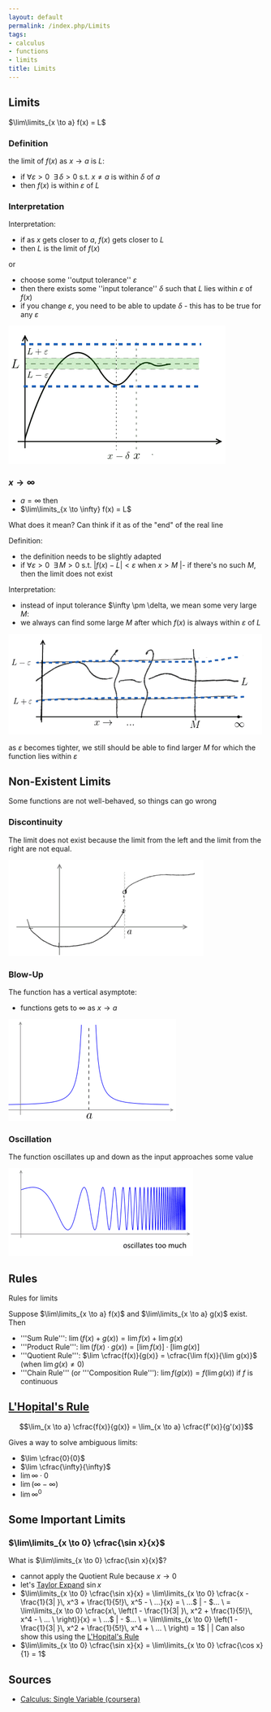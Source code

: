 ```yaml
---
layout: default
permalink: /index.php/Limits
tags:
- calculus
- functions
- limits
title: Limits
---
```

## Limits
$\lim\limits_{x \to a} f(x) = L$ 


### Definition
the limit of $f(x)$ as $x \to a$ is $L$:
- if $\forall \varepsilon > 0 \ \ \exists\, \delta > 0$ s.t. $x \ne a$ is within $\delta$ of $a$
- then $f(x)$ is within $\varepsilon$ of $L$ 

### Interpretation
Interpretation: 
- if as $x$ gets closer to $a$, $f(x)$ gets closer to $L$
- then $L$ is the limit of $f(x)$ 

or
- choose some ''output tolerance'' $\varepsilon$ 
- then there exists some ''input tolerance'' $\delta$ such that $L$ lies within $\varepsilon$ of $f(x)$
- if you change $\varepsilon$, you need to be able to update $\delta$ - this has to be true for any $\varepsilon$

<img src="https://raw.githubusercontent.com/alexeygrigorev/wiki-figures/master/crs/calc/limit-def.png" alt="Image">


### $x \to \infty$
- $a = \infty$ then 
- $\lim\limits_{x \to \infty} f(x) = L$ 

What does it mean? Can think if it as of the "end" of the real line

Definition:
- the definition needs to be slightly adapted 
- if $\forall \varepsilon > 0 \ \ \exists\, M > 0$ s.t. $| f(x) - L| < \varepsilon$ when $x > M$ |- if there's no such $M$, then the limit does not exist


Interpretation:
- instead of input tolerance $\infty \pm \delta, we mean some very large $M$:
- we always can find some large $M$ after which $f(x)$ is always within $\varepsilon$ of $L$ 

<img src="https://raw.githubusercontent.com/alexeygrigorev/wiki-figures/master/crs/calc/limit-def-infty.png" alt="Image">

as $\varepsilon$ becomes tighter, we still should be able to find larger $M$ for which the function lies within $\varepsilon$


## Non-Existent Limits
Some functions are not well-behaved, so things can go wrong

### Discontinuity
The limit does not exist because the limit from the left and the limit from the right are not equal.

<img src="https://raw.githubusercontent.com/alexeygrigorev/wiki-figures/master/crs/calc/limit-discontinuity.png" alt="Image">


### Blow-Up
The function has a vertical asymptote:
- functions gets to $\infty$ as $x \to a$ 

<img src="https://raw.githubusercontent.com/alexeygrigorev/wiki-figures/master/crs/calc/limit-blowup.png" alt="Image">


### Oscillation
The function oscillates up and down as the input approaches some value

<img src="https://raw.githubusercontent.com/alexeygrigorev/wiki-figures/master/crs/calc/limit-oscillation.png" alt="Image">


## Rules
Rules for limits

Suppose $\lim\limits_{x \to a} f(x)$ and $\lim\limits_{x \to a} g(x)$ exist. Then
- '''Sum Rule''': $\lim \big(f(x) + g(x) \big) = \lim f(x) + \lim g(x)$
- '''Product Rule''': $\lim \big(f(x) \cdot g(x) \big) = \left[\lim f(x)\right] \cdot \left[ \lim g(x) \right]$
- '''Quotient Rule''': $\lim \cfrac{f(x)}{g(x)} = \cfrac{\lim f(x)}{\lim g(x)}$ (when $\lim g(x) \ne 0$)
- '''Chain Rule''' (or '''Composition Rule'''): $\lim f \big(g(x) \big) = f \big(\lim g(x) \big)$ if $f$ is continuous 


## [L'Hopital's Rule](L'Hopital's_Rule)
$$\lim_{x \to a} \cfrac{f(x)}{g(x)} = \lim_{x \to a} \cfrac{f'(x)}{g'(x)}$$

Gives a way to solve ambiguous limits:
- $\lim \cfrac{0}{0}$
- $\lim \cfrac{\infty}{\infty}$
- $\lim \infty \cdot 0$
- $\lim (\infty - \infty)$
- $\lim \infty^0$



## Some Important Limits
### $\lim\limits_{x \to 0} \cfrac{\sin x}{x}$
What is $\lim\limits_{x \to 0} \cfrac{\sin x}{x}$?
- cannot apply the Quotient Rule because $x \to 0$ 
- let's [Taylor Expand](Taylor_Series) $\sin x$ 
- $\lim\limits_{x \to 0} \cfrac{\sin x}{x} = \lim\limits_{x \to 0} \cfrac{x - \frac{1}{3|  }\, x^3 + \frac{1}{5!}\, x^5 - \ ...}{x} = \ ...$ |  - $... \ = \lim\limits_{x \to 0} \cfrac{x\, \left(1 - \frac{1}{3| }\, x^2 + \frac{1}{5!}\, x^4 - \ ... \ \right)}{x} = \ ...$ |  - $... \ = \lim\limits_{x \to 0} \left(1 - \frac{1}{3| }\, x^2 + \frac{1}{5!}\, x^4 + \ ... \ \right) = 1$ | |
Can also show this using the [L'Hopital's Rule](L'Hopital's_Rule)
- $\lim\limits_{x \to 0} \cfrac{\sin x}{x} = \lim\limits_{x \to 0} \cfrac{\cos x}{1} = 1$

## Sources
- [Calculus: Single Variable (coursera)](Calculus__Single_Variable_(coursera))
